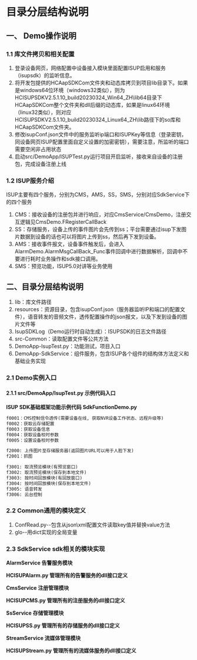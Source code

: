 # 目录分层结构说明
## 一、 Demo操作说明

### 1.1 库文件拷贝和相关配置

<ol>
<li>登录设备网页，网络配置中设备接入模块里面配置ISUP启用和服务（isupsdk）的监听信息。</li>
<li>将开发包提供的HCAapSDKCom文件夹和动态库拷贝到项目lib目录下。如果是windows64位环境（windows32类似），则为HCISUPSDKV2.5.1.10_build20230324_Win64_ZH\lib64目录下HCAapSDKCom整个文件夹和dll后缀的动态库，如果是linux64环境（linux32类似），则对应HCISUPSDKV2.5.1.10_build20230324_Linux64_ZH\lib路径下的so库和HCAapSDKCom文件夹。
 </li>
<li>修改isupConf.json文件中的服务监听ip端口和ISUPKey等信息（登录密钥，同设备网页ISUP配置里面自定义设置的加密密钥），需要注意，所监听的端口需要空闲非占用状态</li>
<li>启动src/DemoApp/ISUPTest.py运行项目开启监听，接收来自设备的注册包，完成设备注册上线</li>
</ol>

### 1.2 ISUP服务介绍

ISUP主要有四个服务，分别为CMS，AMS，SS，SMS，分别对应SdkService下的四个服务

<ol>
<li>CMS：接收设备的注册包并进行响应，对应CmsService/CmsDemo，注册交互逻辑见CmsDemo.FRegisterCallBack </li>
<li>SS：存储服务，设备上传的事件图片会先传到ss；平台需要通过isup下发图片数据到设备的话也可以将图片上传到ss，然后再下发到设备。</li>
<li>AMS：接收事件报文，设备事件触发后，会进入AlarmDemo.AlarmMsgCallBack_Func事件回调中进行数据解析，回调中不要进行耗时业务操作和sdk接口调用。</li>
<li>SMS：预览功能，ISUP5.0对讲等业务使用</li>
</ol>

## 二、目录分层结构说明

<ol>
<li>lib：库文件路径</li>
<li>resources：资源目录，包含isupConf.json（服务器监听IP和端口的配置文件），语音转发的音频文件，透传配置操作的json报文，以及下发到设备的图片文件等</li>
<li>IsupSDKLog（Demo运行时自动生成）：ISUPSDK的日志文件路径</li>
<li>src-Common：读取配置文件等公共方法</li>
<li>DemoApp-IsupTest.py：功能测试，项目入口</li>
<li>DemoApp-SdkService：组件服务，包含ISUP各个组件的结构体方法定义和基础业务实现</li>
</ol>

### 2.1 Demo实例入口

#### 2.1.1 src/DemoApp/IsupTest.py 示例代码入口

**ISUP SDK基础框架功能示例代码 SdkFunctionDemo.py**

```html
f0001：CMS控制信令透传(需要设备在线, 获取NVR设备工作状态、远程升级等)
f0002：获取云存储配置
f0003：获取设备信息
f0004：获取设备校时参数
f0005：设置设备校时参数

f2000: 上传图片至存储服务器(返回图片URL可以用于人脸下发)
f2001：抓图

f3001: 取流预览模块(有预览窗口)
f3002: 取流预览模块(保存到本地文件)
f3003: 按时间回放模块(有回放窗口)
f3004: 按时间回放模块(保存到本地文件)
f3005: 语音转发
f3006: 云台控制
```

### 2.2 Common通用的模块定义

<ol>
<li>ConfRead.py--包含从json\xml配置文件读取key值并替换value方法 </li>
<li>glo--用dict实现的全局变量</li>  
</ol>

### 2.3 SdkService sdk相关的模块实现

**AlarmService 告警服务模块**

**HCISUPAlarm.py 管理所有的告警服务的dll接口定义**

**CmsService 注册管理模块**

**HCISUPCMS.py 管理所有的注册服务的dll接口定义**

**SsService 存储管理模块**

**HCISUPSS.py 管理所有的存储服务的dll接口定义**

**StreamService 流媒体管理模块**

**HCISUPStream.py 管理所有的流媒体服务的dll接口定义**